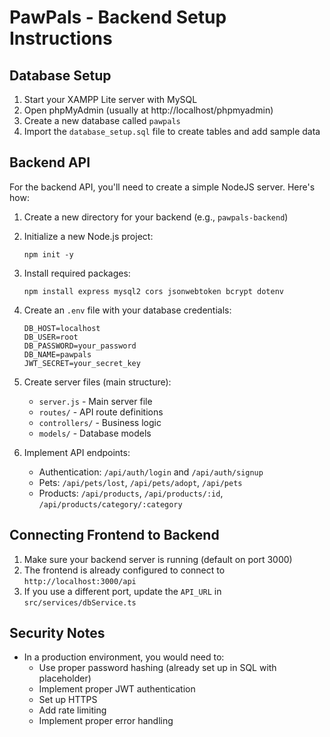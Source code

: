 
# PawPals - Backend Setup Instructions

## Database Setup

1. Start your XAMPP Lite server with MySQL
2. Open phpMyAdmin (usually at http://localhost/phpmyadmin)
3. Create a new database called `pawpals`
4. Import the `database_setup.sql` file to create tables and add sample data

## Backend API

For the backend API, you'll need to create a simple NodeJS server. Here's how:

1. Create a new directory for your backend (e.g., `pawpals-backend`)
2. Initialize a new Node.js project:
   ```
   npm init -y
   ```
3. Install required packages:
   ```
   npm install express mysql2 cors jsonwebtoken bcrypt dotenv
   ```
4. Create an `.env` file with your database credentials:
   ```
   DB_HOST=localhost
   DB_USER=root
   DB_PASSWORD=your_password
   DB_NAME=pawpals
   JWT_SECRET=your_secret_key
   ```
5. Create server files (main structure):
   - `server.js` - Main server file
   - `routes/` - API route definitions
   - `controllers/` - Business logic
   - `models/` - Database models

6. Implement API endpoints:
   - Authentication: `/api/auth/login` and `/api/auth/signup`
   - Pets: `/api/pets/lost`, `/api/pets/adopt`, `/api/pets`
   - Products: `/api/products`, `/api/products/:id`, `/api/products/category/:category`

## Connecting Frontend to Backend

1. Make sure your backend server is running (default on port 3000)
2. The frontend is already configured to connect to `http://localhost:3000/api`
3. If you use a different port, update the `API_URL` in `src/services/dbService.ts`

## Security Notes

- In a production environment, you would need to:
  - Use proper password hashing (already set up in SQL with placeholder)
  - Implement proper JWT authentication
  - Set up HTTPS
  - Add rate limiting
  - Implement proper error handling
